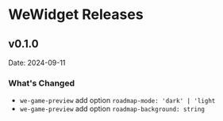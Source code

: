 # WeWidget Releases

## v0.1.0

Date: 2024-09-11

### What's Changed

- `we-game-preview` add option `roadmap-mode: 'dark' | 'light`
- `we-game-preview` add option `roadmap-background: string`
